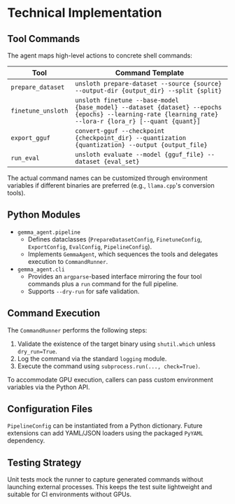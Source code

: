 # Technical Implementation

## Tool Commands

The agent maps high-level actions to concrete shell commands:

| Tool | Command Template |
|------|------------------|
| `prepare_dataset` | `unsloth prepare-dataset --source {source} --output-dir {output_dir} --split {split}` |
| `finetune_unsloth` | `unsloth finetune --base-model {base_model} --dataset {dataset} --epochs {epochs} --learning-rate {learning_rate} --lora-r {lora_r} [--quant {quant}]` |
| `export_gguf` | `convert-gguf --checkpoint {checkpoint_dir} --quantization {quantization} --output {output_file}` |
| `run_eval` | `unsloth evaluate --model {gguf_file} --dataset {eval_set}` |

The actual command names can be customized through environment variables if different binaries are preferred (e.g., `llama.cpp`'s conversion tools).

## Python Modules

- `gemma_agent.pipeline`
  - Defines dataclasses (`PrepareDatasetConfig`, `FinetuneConfig`, `ExportConfig`, `EvalConfig`, `PipelineConfig`).
  - Implements `GemmaAgent`, which sequences the tools and delegates execution to `CommandRunner`.
- `gemma_agent.cli`
  - Provides an `argparse`-based interface mirroring the four tool commands plus a `run` command for the full pipeline.
  - Supports `--dry-run` for safe validation.

## Command Execution

The `CommandRunner` performs the following steps:

1. Validate the existence of the target binary using `shutil.which` unless `dry_run=True`.
2. Log the command via the standard `logging` module.
3. Execute the command using `subprocess.run(..., check=True)`.

To accommodate GPU execution, callers can pass custom environment variables via the Python API.

## Configuration Files

`PipelineConfig` can be instantiated from a Python dictionary. Future extensions can add YAML/JSON loaders using the packaged `PyYAML` dependency.

## Testing Strategy

Unit tests mock the runner to capture generated commands without launching external processes. This keeps the test suite lightweight and suitable for CI environments without GPUs.
